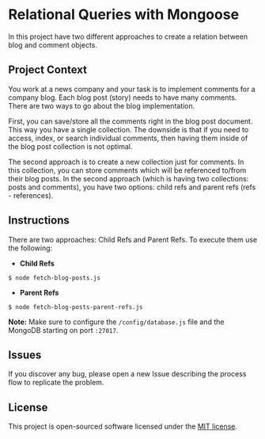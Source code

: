 # Relational Queries with Mongoose

In this project have two different approaches to create a relation between blog and comment objects.

## Project Context

You work at a news company and your task is to implement comments for a company blog. Each blog post (story) needs to have many comments. There are two ways to go about the blog implementation.

First, you can save/store all the comments right in the blog post document. This way you have a single collection. The downside is that if you need to access, index, or search individual comments, then having them inside of the blog post collection is not optimal.

The second approach is to create a new collection just for comments. In this collection, you can store comments which will be referenced to/from their blog posts. In the second approach (which is having two collections: posts and comments), you have two options: child refs and parent refs (refs - references).

## Instructions

There are two approaches: Child Refs and Parent Refs. To execute them use the following:

* **Child Refs**

```
$ node fetch-blog-posts.js
```

* **Parent Refs**

```
$ node fetch-blog-posts-parent-refs.js
```

**Note:** Make sure to configure the `/config/database.js` file and the MongoDB starting on port `:27017`.

## Issues

If you discover any bug, please open a new Issue describing the process flow to replicate the problem.

## License

This project is open-sourced software licensed under the [MIT license](https://opensource.org/licenses/MIT).
